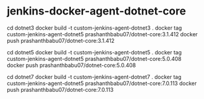 # jenkins-docker-agent-dotnet-core

cd dotnet3
docker build -t custom-jenkins-agent-dotnet3 . 
docker tag custom-jenkins-agent-dotnet5 prashanthbabu07/dotnet-core:3.1.412
docker push prashanthbabu07/dotnet-core:3.1.412

cd dotnet5
docker build -t custom-jenkins-agent-dotnet5 . 
docker tag custom-jenkins-agent-dotnet5 prashanthbabu07/dotnet-core:5.0.408
docker push prashanthbabu07/dotnet-core:5.0.408


cd dotnet7
docker build -t custom-jenkins-agent-dotnet7 . 
docker tag custom-jenkins-agent-dotnet5 prashanthbabu07/dotnet-core:7.0.113
docker push prashanthbabu07/dotnet-core:7.0.113